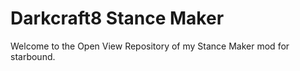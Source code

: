 # Darkcraft8 Stance Maker

Welcome to the Open View Repository of my Stance Maker mod for starbound.
